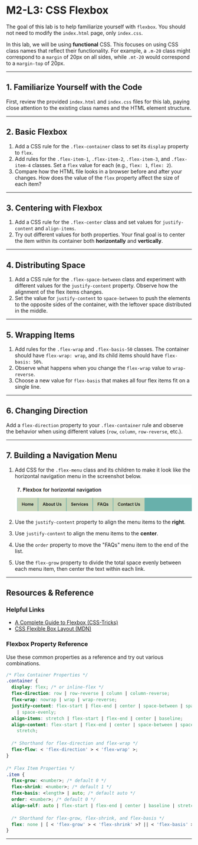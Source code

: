 # M2-L3: CSS Flexbox

The goal of this lab is to help familiarize yourself with `flexbox`. You should not need to modify the `index.html` page, only `index.css`.

In this lab, we will be using **functional** CSS. This focuses on using CSS class names that reflect their functionality. For example, a `.m-20` class might correspond to a `margin` of 20px on all sides, while `.mt-20` would correspond to a `margin-top` of 20px.

---

## 1. Familiarize Yourself with the Code

First, review the provided `index.html` and `index.css` files for this lab, paying close attention to the existing class names and the HTML element structure.

---

## 2. Basic Flexbox

1.  Add a CSS rule for the `.flex-container` class to set its `display` property to `flex`.
2.  Add rules for the `.flex-item-1`, `.flex-item-2`, `.flex-item-3`, and `.flex-item-4` classes. Set a `flex` value for each (e.g., `flex: 1`, `flex: 2`).
3.  Compare how the HTML file looks in a browser before and after your changes. How does the value of the `flex` property affect the size of each item?

---

## 3. Centering with Flexbox

1.  Add a CSS rule for the `.flex-center` class and set values for `justify-content` and `align-items`.
2.  Try out different values for both properties. Your final goal is to center the item within its container both **horizontally** and **vertically**.

---

## 4. Distributing Space

1.  Add a CSS rule for the `.flex-space-between` class and experiment with different values for the `justify-content` property. Observe how the alignment of the flex items changes.
2.  Set the value for `justify-content` to `space-between` to push the elements to the opposite sides of the container, with the leftover space distributed in the middle.

---

## 5. Wrapping Items

1.  Add rules for the `.flex-wrap` and `.flex-basis-50` classes. The container should have `flex-wrap: wrap`, and its child items should have `flex-basis: 50%`.
2.  Observe what happens when you change the `flex-wrap` value to `wrap-reverse`.
3.  Choose a new value for `flex-basis` that makes all four flex items fit on a single line.

---

## 6. Changing Direction

Add a `flex-direction` property to your `.flex-container` rule and observe the behavior when using different values (`row`, `column`, `row-reverse`, etc.).

---

## 7. Building a Navigation Menu

1.  Add CSS for the `.flex-menu` class and its children to make it look like the horizontal navigation menu in the screenshot below.

    ![Flexbox for Horizontal Navigation Menu](./flexbox-for-horizontal-nav.png)

2.  Use the `justify-content` property to align the menu items to the **right**.

3.  Use `justify-content` to align the menu items to the **center**.

4.  Use the `order` property to move the "FAQs" menu item to the end of the list.

5.  Use the `flex-grow` property to divide the total space evenly between each menu item, then center the text within each link.

---

## Resources & Reference

### **Helpful Links**

- [A Complete Guide to Flexbox (CSS-Tricks)](https://css-tricks.com/snippets/css/a-guide-to-flexbox/)
- [CSS Flexible Box Layout (MDN)](https://developer.mozilla.org/en-US/docs/Web/CSS/CSS_flexible_box_layout)

### **Flexbox Property Reference**

Use these common properties as a reference and try out various combinations.

```css
/* Flex Container Properties */
.container {
  display: flex; /* or inline-flex */
  flex-direction: row | row-reverse | column | column-reverse;
  flex-wrap: nowrap | wrap | wrap-reverse;
  justify-content: flex-start | flex-end | center | space-between | space-around
    | space-evenly;
  align-items: stretch | flex-start | flex-end | center | baseline;
  align-content: flex-start | flex-end | center | space-between | space-around |
    stretch;

  /* Shorthand for flex-direction and flex-wrap */
  flex-flow: < 'flex-direction' > < 'flex-wrap' >;
}

/* Flex Item Properties */
.item {
  flex-grow: <number>; /* default 0 */
  flex-shrink: <number>; /* default 1 */
  flex-basis: <length> | auto; /* default auto */
  order: <number>; /* default 0 */
  align-self: auto | flex-start | flex-end | center | baseline | stretch;

  /* Shorthand for flex-grow, flex-shrink, and flex-basis */
  flex: none | [ < 'flex-grow' > < 'flex-shrink' >? || < 'flex-basis' >];
}
```

---
